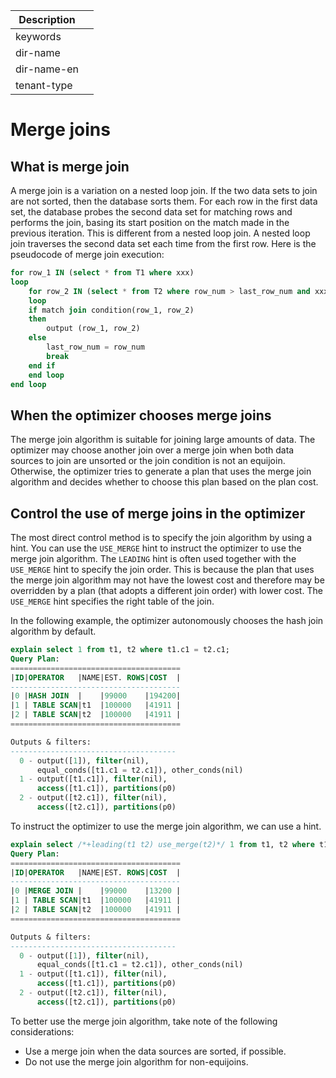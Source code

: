 | Description   |                 |
|---------------|-----------------|
| keywords      |                 |
| dir-name      |                 |
| dir-name-en   |                 |
| tenant-type   |                 |

# Merge joins

## What is merge join

A merge join is a variation on a nested loop join. If the two data sets to join are not sorted, then the database sorts them. For each row in the first data set, the database probes the second data set for matching rows and performs the join, basing its start position on the match made in the previous iteration. This is different from a nested loop join. A nested loop join traverses the second data set each time from the first row. Here is the pseudocode of merge join execution:

```sql
for row_1 IN (select * from T1 where xxx)
loop
	for row_2 IN (select * from T2 where row_num > last_row_num and xxx)
	loop
  	if match join condition(row_1, row_2)
  	then
    	output (row_1, row_2)
  	else
    	last_row_num = row_num
    	break
  	end if
	end loop
end loop
```

## When the optimizer chooses merge joins

The merge join algorithm is suitable for joining large amounts of data. The optimizer may choose another join over a merge join when both data sources to join are unsorted or the join condition is not an equijoin. Otherwise, the optimizer tries to generate a plan that uses the merge join algorithm and decides whether to choose this plan based on the plan cost.

## Control the use of merge joins in the optimizer

The most direct control method is to specify the join algorithm by using a hint. You can use the `USE_MERGE` hint to instruct the optimizer to use the merge join algorithm. The `LEADING` hint is often used together with the `USE_MERGE` hint to specify the join order. This is because the plan that uses the merge join algorithm may not have the lowest cost and therefore may be overridden by a plan (that adopts a different join order) with lower cost. The `USE_MERGE` hint specifies the right table of the join.

In the following example, the optimizer autonomously chooses the hash join algorithm by default.

```sql
explain select 1 from t1, t2 where t1.c1 = t2.c1;
Query Plan:
======================================
|ID|OPERATOR   |NAME|EST. ROWS|COST  |
--------------------------------------
|0 |HASH JOIN  |    |99000    |194200|
|1 | TABLE SCAN|t1  |100000   |41911 |
|2 | TABLE SCAN|t2  |100000   |41911 |
======================================

Outputs & filters:
-------------------------------------
  0 - output([1]), filter(nil),
      equal_conds([t1.c1 = t2.c1]), other_conds(nil)
  1 - output([t1.c1]), filter(nil),
      access([t1.c1]), partitions(p0)
  2 - output([t2.c1]), filter(nil),
      access([t2.c1]), partitions(p0)
```

To instruct the optimizer to use the merge join algorithm, we can use a hint.

```sql
explain select /*+leading(t1 t2) use_merge(t2)*/ 1 from t1, t2 where t1.c1 = t2.c1;
Query Plan:
======================================
|ID|OPERATOR   |NAME|EST. ROWS|COST  |
--------------------------------------
|0 |MERGE JOIN |    |99000    |13200 |
|1 | TABLE SCAN|t1  |100000   |41911 |
|2 | TABLE SCAN|t2  |100000   |41911 |
======================================

Outputs & filters:
-------------------------------------
  0 - output([1]), filter(nil),
      equal_conds([t1.c1 = t2.c1]), other_conds(nil)
  1 - output([t1.c1]), filter(nil),
      access([t1.c1]), partitions(p0)
  2 - output([t2.c1]), filter(nil),
      access([t2.c1]), partitions(p0)
```

To better use the merge join algorithm, take note of the following considerations:

* Use a merge join when the data sources are sorted, if possible.
* Do not use the merge join algorithm for non-equijoins.